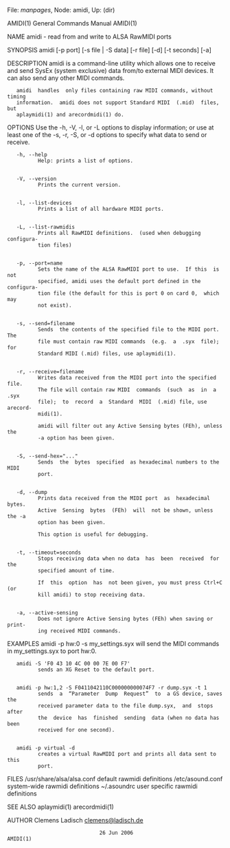 File: *manpages*,  Node: amidi,  Up: (dir)

AMIDI(1)                    General Commands Manual                   AMIDI(1)



NAME
       amidi - read from and write to ALSA RawMIDI ports


SYNOPSIS
       amidi [-p port] [-s file | -S data] [-r file] [-d] [-t seconds] [-a]


DESCRIPTION
       amidi  is  a  command-line utility which allows one to receive and send
       SysEx (system exclusive) data from/to external MIDI  devices.   It  can
       also send any other MIDI commands.

       amidi  handles  only files containing raw MIDI commands, without timing
       information.  amidi does not support Standard MIDI  (.mid)  files,  but
       aplaymidi(1) and arecordmidi(1) do.


OPTIONS
       Use  the  -h,  -V,  -l, or -L options to display information; or use at
       least one of the -s, -r, -S, or -d options to specify what data to send
       or receive.


       -h, --help
              Help: prints a list of options.


       -V, --version
              Prints the current version.


       -l, --list-devices
              Prints a list of all hardware MIDI ports.


       -L, --list-rawmidis
              Prints all RawMIDI definitions.  (used when debugging configura-
              tion files)


       -p, --port=name
              Sets the name of the ALSA RawMIDI port to use.  If this  is  not
              specified, amidi uses the default port defined in the configura-
              tion file (the default for this is port 0 on card 0,  which  may
              not exist).


       -s, --send=filename
              Sends  the contents of the specified file to the MIDI port.  The
              file must contain raw MIDI commands  (e.g.  a  .syx  file);  for
              Standard MIDI (.mid) files, use aplaymidi(1).


       -r, --receive=filename
              Writes data received from the MIDI port into the specified file.
              The file will contain raw MIDI  commands  (such  as  in  a  .syx
              file);  to  record  a  Standard  MIDI  (.mid) file, use arecord-
              midi(1).

              amidi will filter out any Active Sensing bytes (FEh), unless the
              -a option has been given.


       -S, --send-hex="..."
              Sends  the  bytes  specified  as hexadecimal numbers to the MIDI
              port.


       -d, --dump
              Prints data received from the MIDI port  as  hexadecimal  bytes.
              Active  Sensing  bytes  (FEh)  will  not be shown, unless the -a
              option has been given.

              This option is useful for debugging.


       -t, --timeout=seconds
              Stops receiving data when no data  has  been  received  for  the
              specified amount of time.

              If  this  option  has  not been given, you must press Ctrl+C (or
              kill amidi) to stop receiving data.


       -a, --active-sensing
              Does not ignore Active Sensing bytes (FEh) when saving or print-
              ing received MIDI commands.


EXAMPLES
       amidi -p hw:0 -s my_settings.syx
              will send the MIDI commands in my_settings.syx to port hw:0.


       amidi -S 'F0 43 10 4C 00 00 7E 00 F7'
              sends an XG Reset to the default port.


       amidi -p hw:1,2 -S F0411042110C000000000074F7 -r dump.syx -t 1
              sends  a  “Parameter  Dump  Request”  to  a GS device, saves the
              received parameter data to the file dump.syx,  and  stops  after
              the  device  has  finished  sending  data (when no data has been
              received for one second).


       amidi -p virtual -d
              creates a virtual RawMIDI port and prints all data sent to  this
              port.


FILES
       /usr/share/alsa/alsa.conf default rawmidi definitions
       /etc/asound.conf system-wide rawmidi definitions
       ~/.asoundrc user specific rawmidi definitions


SEE ALSO
       aplaymidi(1)
       arecordmidi(1)


AUTHOR
       Clemens Ladisch <clemens@ladisch.de>



                                  26 Jun 2006                         AMIDI(1)
